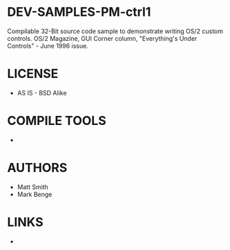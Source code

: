# DEV-SAMPLES-PM-ctrl1
Compilable 32-Bit source code sample to demonstrate writing OS/2 custom controls. OS/2 Magazine, GUI Corner column, "Everything's Under Controls" - June 1996 issue.

LICENSE
===============
* AS IS  - BSD Alike

COMPILE TOOLS
===============
* 
 
AUTHORS
===============
* Matt Smith
* Mark Benge

LINKS
===============
* 
